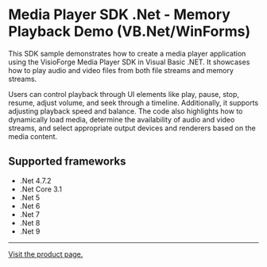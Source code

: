 ﻿# Media Player SDK .Net - Memory Playback Demo (VB.Net/WinForms)

This SDK sample demonstrates how to create a media player application using the VisioForge Media Player SDK in Visual Basic .NET. It showcases how to play audio and video files from both file streams and memory streams.

Users can control playback through UI elements like play, pause, stop, resume, adjust volume, and seek through a timeline. Additionally, it supports adjusting playback speed and balance. The code also highlights how to dynamically load media, determine the availability of audio and video streams, and select appropriate output devices and renderers based on the media content.

## Supported frameworks

- .Net 4.7.2
- .Net Core 3.1
- .Net 5
- .Net 6
- .Net 7
- .Net 8
- .Net 9

---

[Visit the product page.](https://www.visioforge.com/media-player-sdk-net)

